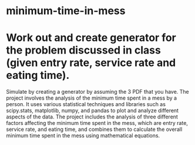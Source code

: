 # minimum-time-in-mess
# Work out and create generator for the problem discussed in class (given entry rate, service rate and eating time). 
Simulate by creating a generator by assuming the 3 PDF that you have.
The project involves the analysis of the minimum time spent in a mess by a person.
It uses various statistical techniques and libraries such as scipy.stats, matplotlib, numpy, and pandas to plot and analyze different aspects of the data.
The project includes the analysis of three different factors affecting the minimum time spent in the mess, which are entry rate, service rate, and eating time, and combines them to calculate the overall minimum time spent in the mess using mathematical equations.
